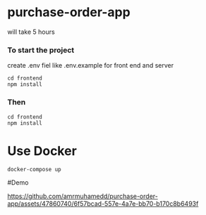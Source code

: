 # purchase-order-app

will take 5 hours

### To start the project

create .env fiel like .env.example
for front end and server

```
cd frontend
npm install
```

### Then

```
cd frontend
npm install
```

# Use Docker

```
docker-compose up
```
#Demo


https://github.com/amrmuhamedd/purchase-order-app/assets/47860740/6f57bcad-557e-4a7e-bb70-b170c8b6493f

